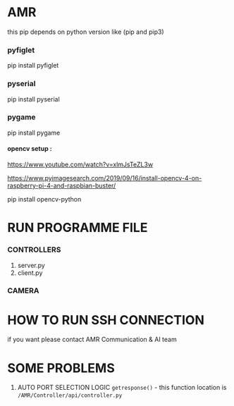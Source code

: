 # AMR

this pip depends on python version like (pip and pip3)

### pyfiglet
pip install pyfiglet
### pyserial 
pip install pyserial
### pygame 
pip install pygame

#### opencv setup :
https://www.youtube.com/watch?v=xlmJsTeZL3w

https://www.pyimagesearch.com/2019/09/16/install-opencv-4-on-raspberry-pi-4-and-raspbian-buster/

pip install opencv-python


# RUN PROGRAMME FILE
 
### CONTROLLERS
1. server.py 
2. client.py

### CAMERA
 
 
# HOW TO RUN SSH CONNECTION 
if you want please contact AMR Communication & AI team

# SOME PROBLEMS

1. AUTO PORT SELECTION LOGIC `getresponse()` - this function location is `/AMR/Controller/api/controller.py` 
